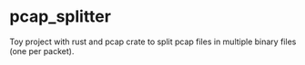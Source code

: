 # pcap_splitter
Toy project with rust and pcap crate to split pcap files in multiple binary files (one per packet). 
